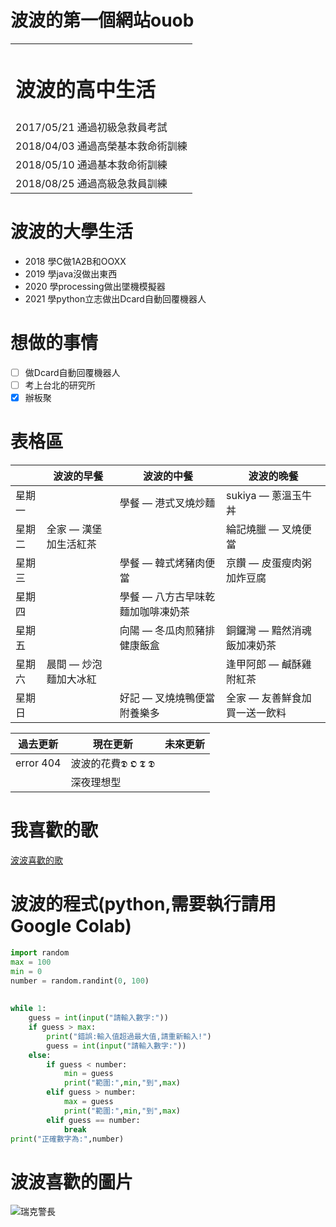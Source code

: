 # 波波的第一個網站ouob


<table>
    <tr>
        <td><h1>波波的高中生活</h1></td>
    </tr>
    <tr>
        <td>2017/05/21 通過初級急救員考試</td>
    </tr>
    <tr>
        <td>2018/04/03 通過高榮基本救命術訓練</td>
    </tr>
    <tr>
        <td>2018/05/10 通過基本救命術訓練</td>
    </tr>
     <tr>
        <td>2018/08/25 通過高級急救員訓練</td>
    </tr>
</table>

波波的大學生活
=========
* 2018 學C做1A2B和OOXX
* 2019 學java沒做出東西
* 2020 學processing做出墜機模擬器
* 2021 學python立志做出Dcard自動回覆機器人

想做的事情
=========
- [ ] 做Dcard自動回覆機器人
- [ ] 考上台北的研究所
- [x] 辦板聚

表格區
=====
|       |   波波的早餐        |          波波的中餐             |       波波的晚餐       |
|-------|--------------------|--------------------------------|-----------------------|
|星期一  |                    |學餐 — 港式叉燒炒麵              |sukiya — 蔥溫玉牛丼     |
|星期二  |全家 — 漢堡加生活紅茶|                                |綸記燒臘 — 叉燒便當      |
|星期三  |                    |學餐 — 韓式烤豬肉便當            |京饡 — 皮蛋瘦肉粥加炸豆腐 |
|星期四  |                    |學餐 — 八方古早味乾麵加咖啡凍奶茶 |                         |
|星期五  |                    |向陽 — 冬瓜肉煎豬排健康飯盒       |銅鑼灣 — 黯然消魂飯加凍奶茶|
|星期六  |晨間 — 炒泡麵加大冰紅 |                                |逢甲阿郎 — 鹹酥雞附紅茶    |
|星期日  |                    |好記 — 叉燒燒鴨便當附養樂多        |全家 — 友善鮮食加買一送一飲料|






| 過去更新  |     現在更新     |未來更新|
|----------|------------------|-------|
|error 404 |波波的花費𝕯 𝕺 𝕿 𝕯|       |
|          |深夜理想型         |       |


我喜歡的歌
=========
[波波喜歡的歌](https://www.youtube.com/watch?v=hPc7m1ffj3s)

波波的程式(python,需要執行請用Google Colab)
=========
```python
import random
max = 100
min = 0
number = random.randint(0, 100)
 
 
while 1:
    guess = int(input("請輸入數字:"))
    if guess > max:
        print("錯誤:輸入值超過最大值,請重新輸入!")
        guess = int(input("請輸入數字:"))
    else:
        if guess < number:
            min = guess
            print("範圍:",min,"到",max)
        elif guess > number:
            max = guess
            print("範圍:",min,"到",max)
        elif guess == number:
            break
print("正確數字為:",number)
```

# 波波喜歡的圖片
![瑞克警長](https://i.pinimg.com/originals/5a/bf/1d/5abf1d5725f05fdfa493d6afd2584343.jpg)
